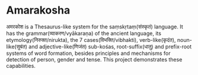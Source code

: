 # Amarakosha
अमरकोश is a Thesaurus-like system for the saṃskṛtaṃ(संस्कृतं) language. It has the grammar(व्याकरण/vyākaraṇa) of the ancient language, its etymology(निरुक्त/nirukta), the 7 cases(विभक्ति/vibhakti), verb-like(कृदंत), noun-like(सुबंत) and adjective-like(णिजंत) sub-kośas, root-suffix(धातु) and prefix-root systems of word formation, besides principles and mechanisms for detection of person, gender and tense. This project demonstrates these capabilities.
